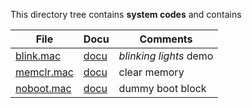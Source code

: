 This directory tree contains **system codes** and contains

| File | Docu | Comments |
| ---- | ---- | -------- |
| [blink.mac](blink.mac)   | [docu](blink.md)  | _blinking lights_ demo |
| [memclr.mac](memclr.mac) | [docu](memclr.md) | clear memory |
| [noboot.mac](noboot.mac) | [docu](noboot.md) | dummy boot block |
